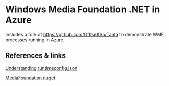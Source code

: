 # Windows Media Foundation .NET in Azure

Includes a fork of <https://github.com/OfItselfSo/Tanta> to demonstrate WMF processes running in Azure.

## References & links

[Understanding runtimeconfig.json](https://www.programmersought.com/article/70243717433/)

[MediaFoundation nuget](https://www.nuget.org/packages/MediaFoundation/)